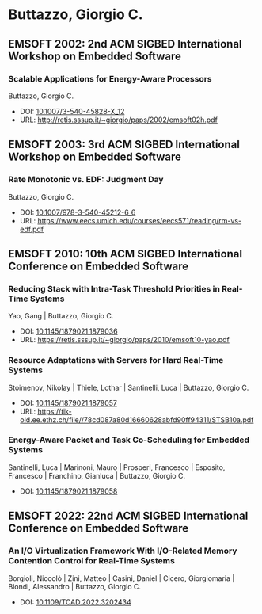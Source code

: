 # Buttazzo, Giorgio C.

## EMSOFT 2002: 2nd ACM SIGBED International Workshop on Embedded Software

### Scalable Applications for Energy-Aware Processors
Buttazzo, Giorgio C.
* DOI: [10.1007/3-540-45828-X_12](https://doi.org/10.1007/3-540-45828-X_12)
* URL: <http://retis.sssup.it/~giorgio/paps/2002/emsoft02h.pdf>

## EMSOFT 2003: 3rd ACM SIGBED International Workshop on Embedded Software

### Rate Monotonic vs. EDF: Judgment Day
Buttazzo, Giorgio C.
* DOI: [10.1007/978-3-540-45212-6_6](https://doi.org/10.1007/978-3-540-45212-6_6)
* URL: <https://www.eecs.umich.edu/courses/eecs571/reading/rm-vs-edf.pdf>

## EMSOFT 2010: 10th ACM SIGBED International Conference on Embedded Software

### Reducing Stack with Intra-Task Threshold Priorities in Real-Time Systems
Yao, Gang | Buttazzo, Giorgio C.
* DOI: [10.1145/1879021.1879036](https://doi.org/10.1145/1879021.1879036)
* URL: <https://retis.sssup.it/~giorgio/paps/2010/emsoft10-yao.pdf>

### Resource Adaptations with Servers for Hard Real-Time Systems
Stoimenov, Nikolay | Thiele, Lothar | Santinelli, Luca | Buttazzo, Giorgio C.
* DOI: [10.1145/1879021.1879057](https://doi.org/10.1145/1879021.1879057)
* URL: <https://tik-old.ee.ethz.ch/file//78cd087a80d16660628abfd90ff94311/STSB10a.pdf>

### Energy-Aware Packet and Task Co-Scheduling for Embedded Systems
Santinelli, Luca | Marinoni, Mauro | Prosperi, Francesco | Esposito, Francesco | Franchino, Gianluca | Buttazzo, Giorgio C.
* DOI: [10.1145/1879021.1879058](https://doi.org/10.1145/1879021.1879058)

## EMSOFT 2022: 22nd ACM SIGBED International Conference on Embedded Software

### An I/O Virtualization Framework With I/O-Related Memory Contention Control for Real-Time Systems
Borgioli, Niccolò | Zini, Matteo | Casini, Daniel | Cicero, Giorgiomaria | Biondi, Alessandro | Buttazzo, Giorgio C.
* DOI: [10.1109/TCAD.2022.3202434](https://doi.org/10.1109/TCAD.2022.3202434)

